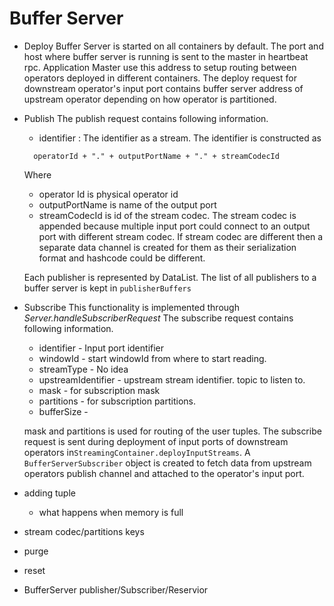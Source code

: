 # Buffer Server

- Deploy
  Buffer Server is started on all containers by default. The port and host
  where buffer server is running is sent to the master in heartbeat rpc. Application
  Master use this address to setup routing between operators deployed in different
  containers. The deploy request for downstream operator's input port contains buffer server
  address of upstream operator depending on how operator is partitioned.
  
- Publish 
  The publish request contains following information.
  - identifier : The identifier as a stream. The identifier is constructed as
  ```
    operatorId + "." + outputPortName + "." + streamCodecId
  ```
  Where
  - operator Id is physical operator id
  - outputPortName is name of the output port
  - streamCodecId is id of the stream codec. The stream codec is appended because multiple input
  port could connect to an output port with different stream codec. If stream codec are different
  then a separate data channel is created for them as their serialization format and hashcode could
  be different.
  
  Each publisher is represented by DataList. The list of all publishers to a buffer server is kept in `publisherBuffers`
  
- Subscribe
  This functionality is implemented through *Server.handleSubscriberRequest*
  The subscribe request contains following information.
  - identifier - Input port identifier
  - windowId - start windowId from where to start reading.
  - streamType - No idea
  - upstreamIdentifier - upstream stream identifier. topic to listen to.
  - mask - for subscription mask
  - partitions - for subscription partitions.
  - bufferSize -
  
  mask and partitions is used for routing of the user tuples. The subscribe request is sent during deployment
  of input ports of downstream operators in`StreamingContainer.deployInputStreams`. A `BufferServerSubscriber`
  object is created to fetch data from upstream operators publish channel and attached to the operator's input
  port.
  

- adding tuple
  - what happens when memory is full
- stream codec/partitions keys
- purge
- reset
- BufferServer publisher/Subscriber/Reservior